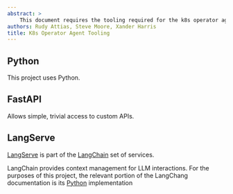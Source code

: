 ```yaml
---
abstract: >
    This document requires the tooling required for the k8s operator agent.
authors: Rudy Attias, Steve Moore, Xander Harris
title: K8s Operator Agent Tooling
---
```


## Python

This project uses Python.

## FastAPI

Allows simple, trivial access to custom APIs.

## LangServe

[LangServe](https://www.langchain.com/langserve) is part of the
[LangChain](https://www.langchain.com/) set of services.

LangChain provides context management for LLM interactions. For the
purposes of this project, the relevant portion of the LangChang
documentation is its
[Python](https://python.langchain.com/docs/get_started/introduction)
implementation
